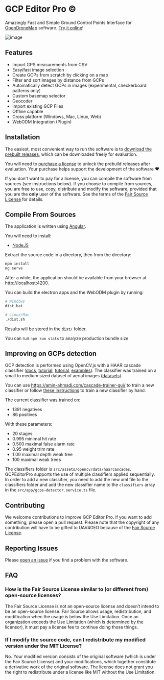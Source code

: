 # GCP Editor Pro ©

Amazingly Fast and Simple Ground Control Points Interface for [OpenDroneMap](https://opendronemap.org) software. [Try it online](https://gcp.uav4geo.com)!

![image](https://user-images.githubusercontent.com/1951843/80494281-7e63dd00-8934-11ea-9176-75e37db5bb97.png)

## Features

- Import GPS measurements from CSV
- Easy/fast image selection
- Create GCPs from scratch by clicking on a map
- Filter and sort images by distance from GCPs
- Automatically detect GCPs in images (experimental, checkerboard patterns only)
- Custom basemap selector
- Geocoder
- Import existing GCP Files
- Offline capable
- Cross platform (Windows, Mac, Linux, Web)
- WebODM Integration (Plugin)

## Installation

The easiest, most convenient way to run the software is to [download the prebuilt releases](https://uav4geo.com/software/gcpeditorpro), which can be downloaded freely for evaluation. 

You will need to [purchase a license](https://uav4geo.com/software/gcpeditorpro#buy) to unlock the prebuild releases after evaluation. Your purchase helps support the development of the software ❤

If you don't want to pay for a license, you can compile the software from sources (see instructions below). If you choose to compile from sources, you are free to use, copy, distribute and modify the software, provided that you are the **only** user of the software. See the terms of the [Fair Source License](https://github.com/uav4geo/GCPEditorPro/blob/master/LICENSE) for details.

## Compile From Sources

The application is written using [Angular](https://angular.io).

You will need to install:
 * [NodeJS](https://nodejs.org/en/)
 
Extract the source code in a directory, then from the directory:

```bash
npm install
ng serve
```

After a while, the application should be available from your browser at http://localhost:4200.

You can build the electron apps and the WebODM plugin by running:

```bash
# Windows
dist.bat

# Linux/Mac
./dist.sh
```

Results will be stored in the `dist/` folder.

You can run `npm run stats` to analyze production bundle size

## Improving on GCPs detection

GCP detection is performed using OpenCV.js with a HAAR cascade classifier ([docs](https://docs.opencv.org/3.4/db/d28/tutorial_cascade_classifier.html), [tutorial](https://medium.com/analytics-vidhya/haar-cascades-explained-38210e57970d), [tutorial](https://stackabuse.com/object-detection-with-opencv-python-using-a-haar-cascade-classifier/), [examples](https://github.com/opencv/opencv/tree/master/data/haarcascades)). The classifier was trained on a small to medium sized dataset of aerial images ([datasets](https://www.opendronemap.org/odm/datasets/)). 

You can use https://amin-ahmadi.com/cascade-trainer-gui/ to train a new classifier or follow [these instructions](https://docs.opencv.org/4.x/dc/d88/tutorial_traincascade.html) to train a new classifier by hand.

The current classifier was trained on:
 - 1391 negatives 
 - 86 positives

With these parameters:
 - 20 stages
 - 0.995 minimal hit rate
 - 0.500 maximal false alarm rate
 - 0.95 weight trim rate
 - 1.00 maximal depth weak tree
 - 100 maximal weak trees

The classifiers folder is `src/assets/opencv/data/haarcascades`. GCPEditorPro supports the use of multiple classifiers applied sequentially. In order to add a new classifier, you need to add the new xml file to the classifiers folder and add the new classifier name to the `classifiers` array in the `src/app/gcps-detector.service.ts` file.

## Contributing

We welcome contributions to improve GCP Editor Pro. If you want to add something, please open a pull request. Please note that the copyright of any contribution will have to be gifted to UAV4GEO because of the [Fair Source License](https://github.com/uav4geo/GCPEditorPro/blob/master/LICENSE).

## Reporting Issues

Please [open an issue](https://github.com/uav4geo/GCPEditorPro/issues) if you find a problem with the software.

## FAQ

### How is the Fair Source License similar to (or different from) open-source licenses?

The Fair Source License is not an open-source license and doesn’t intend to be an open-source license. Fair Source allows usage, redistribution, and modification when the usage is below the Use Limitation. Once an organization exceeds the Use Limitation (which is determined by the licensor), it must pay a license fee to continue doing those things.

### If I modify the source code, can I redistribute my modified version under the MIT License?

No. Your modified version consists of the original software (which is under the Fair Source License) and your modifications, which together constitute a derivative work of the original software. The license does not grant you the right to redistribute under a license like MIT without the Use Limitation.





